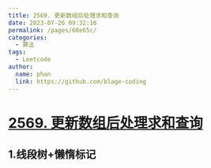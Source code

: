 ```yaml
---
title: 2569. 更新数组后处理求和查询
date: 2023-07-26 09:32:16
permalink: /pages/68e65c/
categories:
  - 算法
tags:
  - Leetcode
author: 
  name: phan
  link: https://github.com/blage-coding
---
```

# [2569. 更新数组后处理求和查询](https://leetcode.cn/problems/handling-sum-queries-after-update/)

## 1.线段树+懒惰标记